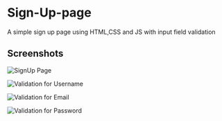 # Sign-Up-page

A simple sign up page using HTML,CSS and JS with input field validation

## Screenshots 

![SignUp Page](../master/screenshots/img1.png)

![Validation for Username](../master/screenshots/img2.png)

![Validation for Email](../master/screenshots/img3.png)

![Validation for Password](../master/screenshots/img4.png)


